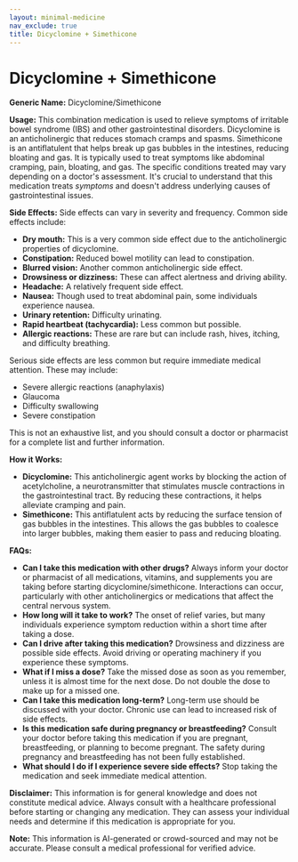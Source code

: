 ```yaml
---
layout: minimal-medicine
nav_exclude: true
title: Dicyclomine + Simethicone
---
```


# Dicyclomine + Simethicone

**Generic Name:** Dicyclomine/Simethicone

**Usage:** This combination medication is used to relieve symptoms of irritable bowel syndrome (IBS) and other gastrointestinal disorders.  Dicyclomine is an anticholinergic that reduces stomach cramps and spasms. Simethicone is an antiflatulent that helps break up gas bubbles in the intestines, reducing bloating and gas.  It is typically used to treat symptoms like abdominal cramping, pain, bloating, and gas.  The specific conditions treated may vary depending on a doctor's assessment.  It's crucial to understand that this medication treats *symptoms* and doesn't address underlying causes of gastrointestinal issues.

**Side Effects:**  Side effects can vary in severity and frequency. Common side effects include:

* **Dry mouth:** This is a very common side effect due to the anticholinergic properties of dicyclomine.
* **Constipation:**  Reduced bowel motility can lead to constipation.
* **Blurred vision:** Another common anticholinergic side effect.
* **Drowsiness or dizziness:**  These can affect alertness and driving ability.
* **Headache:**  A relatively frequent side effect.
* **Nausea:**  Though used to treat abdominal pain, some individuals experience nausea.
* **Urinary retention:** Difficulty urinating.
* **Rapid heartbeat (tachycardia):** Less common but possible.
* **Allergic reactions:**  These are rare but can include rash, hives, itching, and difficulty breathing.

Serious side effects are less common but require immediate medical attention. These may include:

* Severe allergic reactions (anaphylaxis)
* Glaucoma
* Difficulty swallowing
* Severe constipation

This is not an exhaustive list, and you should consult a doctor or pharmacist for a complete list and further information.

**How it Works:**

* **Dicyclomine:** This anticholinergic agent works by blocking the action of acetylcholine, a neurotransmitter that stimulates muscle contractions in the gastrointestinal tract. By reducing these contractions, it helps alleviate cramping and pain.
* **Simethicone:** This antiflatulent acts by reducing the surface tension of gas bubbles in the intestines. This allows the gas bubbles to coalesce into larger bubbles, making them easier to pass and reducing bloating.

**FAQs:**

* **Can I take this medication with other drugs?**  Always inform your doctor or pharmacist of all medications, vitamins, and supplements you are taking before starting dicyclomine/simethicone.  Interactions can occur, particularly with other anticholinergics or medications that affect the central nervous system.
* **How long will it take to work?** The onset of relief varies, but many individuals experience symptom reduction within a short time after taking a dose.
* **Can I drive after taking this medication?** Drowsiness and dizziness are possible side effects. Avoid driving or operating machinery if you experience these symptoms.
* **What if I miss a dose?** Take the missed dose as soon as you remember, unless it is almost time for the next dose. Do not double the dose to make up for a missed one.
* **Can I take this medication long-term?** Long-term use should be discussed with your doctor.  Chronic use can lead to increased risk of side effects.
* **Is this medication safe during pregnancy or breastfeeding?**  Consult your doctor before taking this medication if you are pregnant, breastfeeding, or planning to become pregnant.  The safety during pregnancy and breastfeeding has not been fully established.
* **What should I do if I experience severe side effects?** Stop taking the medication and seek immediate medical attention.


**Disclaimer:** This information is for general knowledge and does not constitute medical advice. Always consult with a healthcare professional before starting or changing any medication.  They can assess your individual needs and determine if this medication is appropriate for you.


**Note:** This information is AI-generated or crowd-sourced and may not be accurate. Please consult a medical professional for verified advice.
